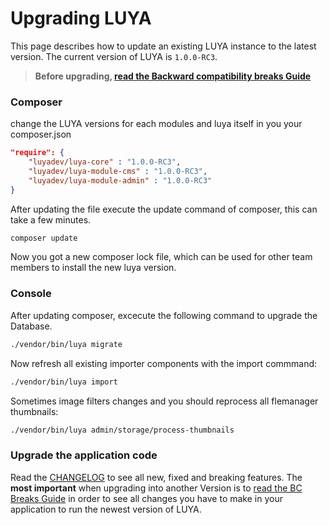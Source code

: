 # Upgrading LUYA

This page describes how to update an existing LUYA instance to the latest version. The current version of LUYA is `1.0.0-RC3`.

> **Before upgrading, [read the Backward compatibility breaks Guide](https://github.com/luyadev/luya/blob/master/UPGRADE.md)**

### Composer

change the LUYA versions for each modules and luya itself in you your composer.json

```json
"require": {
    "luyadev/luya-core" : "1.0.0-RC3",
    "luyadev/luya-module-cms" : "1.0.0-RC3",
    "luyadev/luya-module-admin" : "1.0.0-RC3"
}
```

After updating the file execute the update command of composer, this can take a few minutes.

```sh
composer update
```

Now you got a new composer lock file, which can be used for other team members to install the new luya version.

### Console

After updating composer, excecute the following command to upgrade the Database.

```sh
./vendor/bin/luya migrate
```

Now refresh all existing importer components with the import commmand:

```sh
./vendor/bin/luya import
```

Sometimes image filters changes and you should reprocess all flemanager thumbnails:

```sh
./vendor/bin/luya admin/storage/process-thumbnails
```

### Upgrade the application code

Read the [CHANGELOG](https://github.com/luyadev/luya/blob/master/CHANGELOG.md) to see all new, fixed and breaking features. The **most important** when upgrading into another Version is to [read the BC Breaks Guide](https://github.com/luyadev/luya/blob/master/UPGRADE.md) in order to see all changes you have to make in your application to run the newest version of LUYA.

